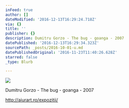 ```yaml
---
inFeed: true
author: []
dateModified: '2016-12-13T16:29:24.718Z'
via: {}
title: ''
publisher: {}
description: Dumitru Gorzo - The bug - goanga - 2007
datePublished: '2016-12-13T16:29:34.323Z'
sourcePath: _posts/2016-10-01-u.md
datePublishedOriginal: '2016-11-23T11:40:26.628Z'
starred: false
_type: Blurb

---
```

![](https://the-grid-user-content.s3-us-west-2.amazonaws.com/87566a6a-909f-4d79-b1db-e3e208cf62f5.jpg)

Dumitru Gorzo - The bug - goanga - 2007

http://aiurart.ro/expozitii/